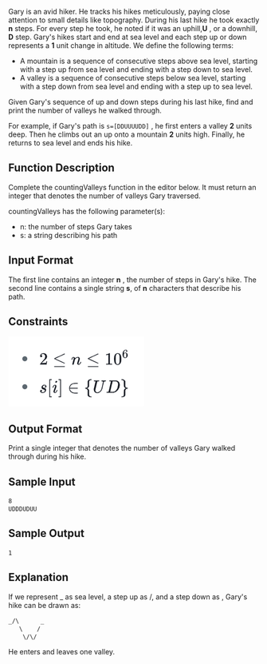 Gary is an avid hiker. He tracks his hikes meticulously, paying close attention to small details like topography. During his last hike he took exactly **n** steps. For every step he took, he noted if it was an uphill,**U** , or a downhill, **D** step. Gary's hikes start and end at sea level and each step up or down represents a **1** unit change in altitude. We define the following terms:

- A mountain is a sequence of consecutive steps above sea level, starting with a step up from sea level and ending with a step down to sea level.
- A valley is a sequence of consecutive steps below sea level, starting with a step down from sea level and ending with a step up to sea level.

Given Gary's sequence of up and down steps during his last hike, find and print the number of valleys he walked through.

For example, if Gary's path is `s=[DDUUUUDD]` , he first enters a valley **2** units deep. Then he climbs out an up onto a mountain **2** units high. Finally, he returns to sea level and ends his hike.

## Function Description

Complete the countingValleys function in the editor below. It must return an integer that denotes the number of valleys Gary traversed.

countingValleys has the following parameter(s):

- n: the number of steps Gary takes
- s: a string describing his path

## Input Format

The first line contains an integer **n** , the number of steps in Gary's hike.
The second line contains a single string **s**, of **n** characters that describe his path.

## Constraints

![](1.png)

## Output Format

Print a single integer that denotes the number of valleys Gary walked through during his hike.

## Sample Input

```
8
UDDDUDUU
```

## Sample Output

```
1
```

## Explanation

If we represent \_ as sea level, a step up as /, and a step down as \, Gary's hike can be drawn as:

```
_/\      _
   \    /
    \/\/
```

He enters and leaves one valley.
